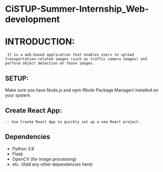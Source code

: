 # CiSTUP-Summer-Internship_Web-development
# INTRODUCTION:
     It is a web-based application that enables users to upload transportation-related images (such as traffic camera images) and perform object detection on those images.
   
## SETUP:
  Make sure you have Node.js and npm (Node Package Manager) installed on your system.
## Create React App:
    -- Use Create React App to quickly set up a new React project.
     
 ## Dependencies

- Python 3.8
- Flask
- OpenCV (for image processing)
- etc. (Add any other dependencies here)
